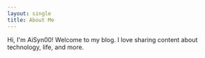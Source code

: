 ```yaml
---
layout: single
title: About Me
---
```

Hi, I'm AiSyn00! Welcome to my blog. I love sharing content about technology, life, and more.
